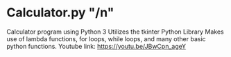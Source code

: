 # Calculator.py "/n"
Calculator program using Python 3
Utilizes the tkinter Python Library
Makes use of lambda functions, for loops, while loops, and many other basic python functions.
Youtube link: https://youtu.be/JBwCpn_ageY

